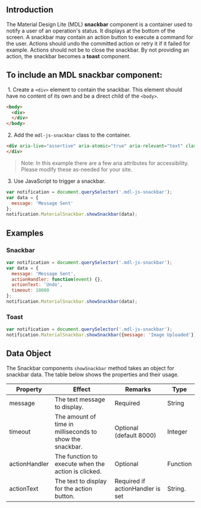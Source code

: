 ## Introduction

The Material Design Lite (MDL) **snackbar** component is a container used to notify a user of an operation's status.
It displays at the bottom of the screen.
A snackbar may contain an action button to execute a command for the user.
Actions should undo the committed action or retry it if it failed for example.
Actions should not be to close the snackbar.
By not providing an action, the snackbar becomes a **toast** component.

## To include an MDL **snackbar** component:

&nbsp;1. Create a `<div>` element to contain the snackbar. This element should have no content of its own and be a direct child of the `<body>`.

```html
<body>
  <div>
  </div>
</body>
```

&nbsp;2. Add the `mdl-js-snackbar` class to the container.

```html
<div aria-live="assertive" aria-atomic="true" aria-relevant="text" class="mdl-js-snackbar">
</div>
```

> Note: In this example there are a few aria attributes for accessibility. Please modify these as-needed for your site.

&nbsp;3. Use JavaScript to trigger a snackbar.

```JavaScript
var notification = document.querySelector('.mdl-js-snackbar');
var data = {
  message: 'Message Sent'
};
notification.MaterialSnackbar.showSnackbar(data);
```

## Examples

### Snackbar

```js
var notification = document.querySelector('.mdl-js-snackbar');
var data = {
  message: 'Message Sent',
  actionHandler: function(event) {},
  actionText: 'Undo',
  timeout: 10000
};
notification.MaterialSnackbar.showSnackbar(data);
```

### Toast

```js
var notification = document.querySelector('.mdl-js-snackbar');
notification.MaterialSnackbar.showSnackbar({message: 'Image Uploaded'});
```

## Data Object

The Snackbar components `showSnackbar` method takes an object for snackbar data.
The table below shows the properties and their usage.

| Property | Effect | Remarks | Type |
|-----------|--------|---------|---------|
| message   | The text message to display. | Required | String |
| timeout   | The amount of time in milliseconds to show the snackbar. | Optional (default 8000) | Integer |
| actionHandler | The function to execute when the action is clicked. | Optional | Function |
| actionText | The text to display for the action button. | Required if actionHandler is set |  String. |
